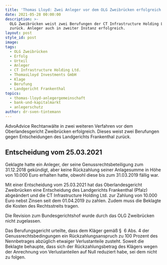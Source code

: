 ```yaml
---
title: 'Thomas Lloyd: Zwei Anleger vor dem OLG Zweibrücken erfolgreich'
date: 2021-05-28 00:00:00
description: >-
  OLG Zweibrücken weist zwei Berufungen der CT Infrastructure Holding Ltd.
  zurück. Anleger auch in zweiter Instanz erfolgreich.
layout: post
style_id: post
image:
tags:
  - OLG Zweibrücken
  - Erfolg
  - Urteil
  - Anleger
  - CT Infrastructure Holding Ltd.
  - ThomasLloyd Investments GmbH
  - Klage
  - Berufung
  - Landgericht Frankenthal
topics:
  - thomas-lloyd-anlegergemeinschaft
  - bank-und-kapitalmarkt
  - anlegerschutz
author: dr-sven-tintemann
---
```

AdvoAdvice Rechtanwälte in zwei weiteren Verfahren vor dem Oberlandesgericht Zweibrücken erfolgreich. Dieses weist zwei Berufungen gegen Entscheidungen des Landgerichts Frankenthal zurück.&nbsp;

## Entscheidung vom 25.03.2021

Geklagte hatte ein Anleger, der seine Genussrechtsbeteiligung zum 31.12.2018 gekündigt, aber keine Rückzahlung seiner Anlagesumme in Höhe von 10.000 Euro erhalten hatte, obwohl diese bis zum 31.03.2019 fällig war.

Mit einer Entscheidung vom 25.03.2021 hat das Oberlandesgericht Zweibrücken eine Entscheidung des Landgerichts Frankenthal (Pfalz) abgeändert und die CT Infrastructure Holding Ltd. zur Zahlung von 10.000 Euro nebst Zinsen seit dem 01.04.2019 zu zahlen. Zudem muss die Beklagte die Kosten des Rechtsstreits tragen.&nbsp;

Die Revision zum Bundesgerichtshof wurde durch das OLG Zweibrücken nicht zugelassen.&nbsp;

Das Berufungsgericht urteilte, dass dem Kläger gemä&szlig; &sect;&nbsp; 6 Abs. 4 der Genussrechtsbedingungen ein Rückzahlungsanspruch zu 100 Prozent des Nennbetrages abzüglich etwaiger Verlustanteile zusteht. Soweit die Beklagte behaupte, dass sich der Rückzahlungsbetrag des Klägers wegen der Anrechnung von Verlustanteilen auf Null reduziert habe, sei dem nicht zu folgen.&nbsp;

&nbsp;

&nbsp;
